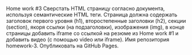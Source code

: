 Home work #3
Сверстать HTML страницу согласно документа, используя семантические HTML теги. Страница должна содержать  заголовок первого уровня (h1), второстепенные заголовки (h2), секции (section), якоря ссылки (на подзаголовки), изображения (img), в конце страницы добавить iframe со ссылкой на резюме из Home work #1 и добавить видео (с помощью video или iframe).
Имя репозитория homework-3. Опубликовать на GitHub Pages.
